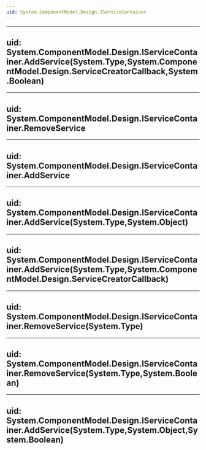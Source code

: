 ```yaml
---
uid: System.ComponentModel.Design.IServiceContainer
---
```


---
uid: System.ComponentModel.Design.IServiceContainer.AddService(System.Type,System.ComponentModel.Design.ServiceCreatorCallback,System.Boolean)
---

---
uid: System.ComponentModel.Design.IServiceContainer.RemoveService
---

---
uid: System.ComponentModel.Design.IServiceContainer.AddService
---

---
uid: System.ComponentModel.Design.IServiceContainer.AddService(System.Type,System.Object)
---

---
uid: System.ComponentModel.Design.IServiceContainer.AddService(System.Type,System.ComponentModel.Design.ServiceCreatorCallback)
---

---
uid: System.ComponentModel.Design.IServiceContainer.RemoveService(System.Type)
---

---
uid: System.ComponentModel.Design.IServiceContainer.RemoveService(System.Type,System.Boolean)
---

---
uid: System.ComponentModel.Design.IServiceContainer.AddService(System.Type,System.Object,System.Boolean)
---
